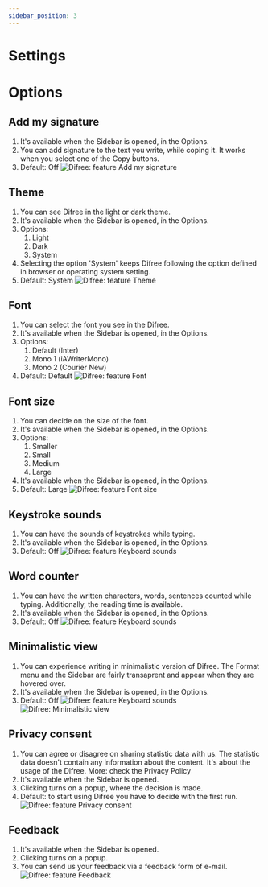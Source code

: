 ```yaml
---
sidebar_position: 3
---
```

# Settings

# Options
## Add my signature
1. It's available when the Sidebar is opened, in the Options.
2. You can add signature to the text you write, while coping it. It works when you select one of the Copy buttons.
3. Default: Off
![Difree: feature Add my signature](/img/2_10_signature.png)

## Theme
1. You can see Difree in the light or dark theme. 
2. It's available when the Sidebar is opened, in the Options.
3. Options:
   1. Light
   2. Dark
   3. System
4. Selecting the option 'System' keeps Difree following the option defined in browser or operating system setting.
5. Default: System
![Difree: feature Theme](/img/2_11_theme.png)

## Font
1. You can select the font you see in the Difree.
2. It's available when the Sidebar is opened, in the Options.
3. Options:
   1. Default (Inter)
   2. Mono 1 (iAWriterMono)
   3. Mono 2 (Courier New)
4. Default: Default
![Difree: feature Font](/img/2_12_font.png)

## Font size
1. You can decide on the size of the font.
2. It's available when the Sidebar is opened, in the Options.
3. Options:
   1. Smaller
   2. Small
   3. Medium
   4. Large
4. It's available when the Sidebar is opened, in the Options.
5. Default: Large
![Difree: feature Font size](/img/2_13_font_size.png)

## Keystroke sounds
1. You can have the sounds of keystrokes while typing.
2. It's available when the Sidebar is opened, in the Options.
3. Default: Off
![Difree: feature Keyboard sounds](/img/2_14_sound.png)

## Word counter
1. You can have the written characters, words, sentences counted while typing. Additionally, the reading time is available.
2. It's available when the Sidebar is opened, in the Options.
3. Default: Off
![Difree: feature Keyboard sounds](/img/2_15_counter.png)

## Minimalistic view
1. You can experience writing in minimalistic version of Difree. The Format menu and the Sidebar are fairly transaprent and appear when they are hovered over.
2. It's available when the Sidebar is opened, in the Options.
3. Default: Off
![Difree: feature Keyboard sounds](/img/2_16_minimalistic_view.png)
![Difree: Minimalistic view](/img/difree-word-counter-2023-11-07.gif)

## Privacy consent
1. You can agree or disagree on sharing statistic data with us. The statistic data doesn't contain any information about the content. It's about the usage of the Difree. More: 
check the Privacy Policy
2. It's available when the Sidebar is opened.
3. Clicking turns on a popup, where the decision is made.
4. Default: to start using Difree you have to decide with the first run.
![Difree: feature Privacy consent](/img/2_17_consent.png)

## Feedback
1. It's available when the Sidebar is opened.
2. Clicking turns on a popup.
3. You can send us your feedback via a feedback form of e-mail.
![Difree: feature Feedback](/img/2_18_feedback.png)
